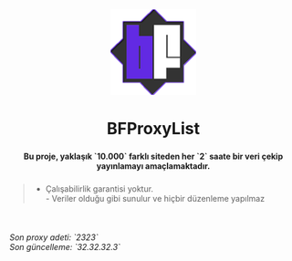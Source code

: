 <div align="center">
  <img height="150" src="https://raw.githubusercontent.com/bfservices/bf/main/bf.png"  />
</div>

###

<h1 align="center">BFProxyList</h1>

###

<h4 align="center">Bu proje, yaklaşık `10.000` farklı siteden her `2` saate bir veri çekip yayınlamayı amaçlamaktadır.</h4>

###
> - Çalışabilirlik garantisi yoktur.<br> - Veriler olduğu gibi sunulur ve hiçbir düzenleme yapılmaz

<br clear="both">

<h6 align="left">Son proxy adeti: `2323`<br>Son güncelleme: `32.32.32.3`</h6>

###
